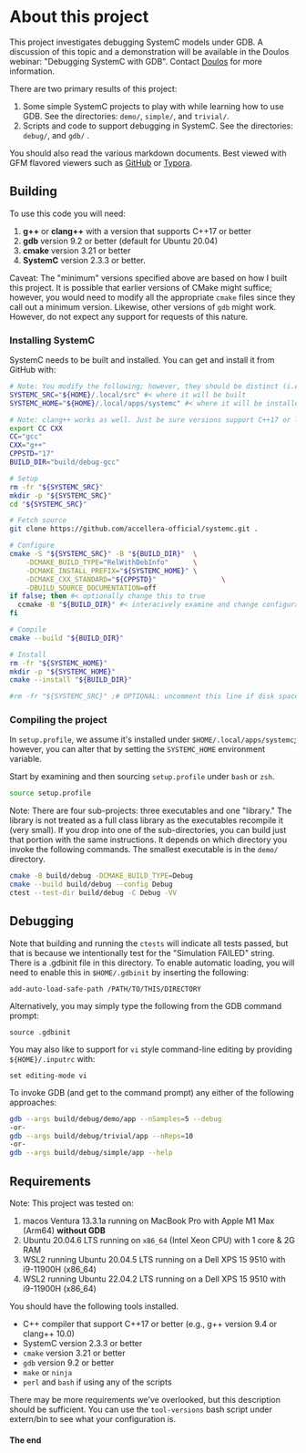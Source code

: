 # About this project

This project investigates debugging SystemC models under GDB. A discussion of this topic and a demonstration will be available in the Doulos webinar: "Debugging SystemC with GDB". Contact [Doulos](https://www.doulos.com) for more information.

There are two primary results of this project:

1. Some simple SystemC projects to play with while learning how to use GDB. See the directories: `demo/`, `simple/`, and `trivial/`.
2. Scripts and code to support debugging in SystemC. See the directories: `debug/`, and `gdb/` .

You should also read the various markdown documents. Best viewed with GFM flavored viewers such as [GitHub](https://github.com) or [Typora](https://typora.io).

## Building

To use this code you will need:

1. **g++** or **clang++** with a version that supports C++17 or better
2. **gdb** version 9.2 or better (default for Ubuntu 20.04)
3. **cmake** version 3.21 or better
4. **SystemC** version 2.3.3 or better.

Caveat: The "minimum" versions specified above are based on how I built this project. It is possible that earlier versions of CMake might suffice; however, you would need to modify all the appropriate `cmake` files since they call out a minimum version. Likewise, other versions of `gdb` might work. However, do
not expect any support for requests of this nature.

### Installing SystemC

SystemC needs to be built and installed. You can get and install it from GitHub with:

```bash
# Note: You modify the following; however, they should be distinct (i.e., not one contained within the other).
SYSTEMC_SRC="${HOME}/.local/src" #< where it will be built
SYSTEMC_HOME="${HOME}/.local/apps/systemc" #< where it will be installed

# Note: clang++ works as well. Just be sure versions support C++17 or later.
export CC CXX
CC="gcc"
CXX="g++"
CPPSTD="17"
BUILD_DIR="build/debug-gcc"

# Setup
rm -fr "${SYSTEMC_SRC}"
mkdir -p "${SYSTEMC_SRC}"
cd "${SYSTEMC_SRC}"

# Fetch source
git clone https://github.com/accellera-official/systemc.git .

# Configure
cmake -S "${SYSTEMC_SRC}" -B "${BUILD_DIR}"  \
    -DCMAKE_BUILD_TYPE="RelWithDebInfo"      \
    -DCMAKE_INSTALL_PREFIX="${SYSTEMC_HOME}" \
    -DCMAKE_CXX_STANDARD="${CPPSTD}"                \
    -DBUILD_SOURCE_DOCUMENTATION=off
if false; then #< optionally change this to true
  ccmake -B "${BUILD_DIR}" #< interacively examine and change configuration options
fi

# Compile
cmake --build "${BUILD_DIR}"

# Install
rm -fr "${SYSTEMC_HOME}"
mkdir -p "${SYSTEMC_HOME}" 
cmake --install "${BUILD_DIR}"

#rm -fr "${SYSTEMC_SRC}" ;# OPTIONAL: uncomment this line if disk space is at a premium
```

### Compiling the project

In `setup.profile`, we assume it's installed under `$HOME/.local/apps/systemc`; however, you can alter that by setting the `SYSTEMC_HOME` environment variable.

Start by examining and then sourcing `setup.profile` under `bash` or `zsh`.

```bash
source setup.profile
```

Note: There are four sub-projects: three executables and one "library." The library is not treated as a full class library as the executables recompile it (very small). If you drop into one of the sub-directories, you can build just that portion with the same instructions. It depends on which directory you invoke the following commands. The smallest executable is in the `demo/` directory.

```bash
cmake -B build/debug -DCMAKE_BUILD_TYPE=Debug
cmake --build build/debug --config Debug
ctest --test-dir build/debug -C Debug -VV
```

## Debugging

Note that building and running the `ctests` will indicate all tests passed, but that is because we intentionally test for the "Simulation FAILED" string.  There is a .gdbinit file in this directory. To enable automatic loading, you will need to enable this in `$HOME/.gdbinit`  by inserting the following:

```gdb
add-auto-load-safe-path /PATH/TO/THIS/DIRECTORY
```

Alternatively, you may simply type the following from the GDB command prompt:

```gdb
source .gdbinit
```

You may also like to support for `vi` style command-line editing by providing `${HOME}/.inputrc` with: 

```
set editing-mode vi
```

To invoke GDB (and get to the command prompt) any either of the following approaches:

```bash
gdb --args build/debug/demo/app --nSamples=5 --debug
-or-
gdb --args build/debug/trivial/app --nReps=10
-or-
gdb --args build/debug/simple/app --help
```

## Requirements

Note: This project was tested on:

1. macos Ventura 13.3.1a running on MacBook Pro with Apple M1 Max (Arm64) **without GDB**
2. Ubuntu 20.04.6 LTS running on `x86_64` (Intel Xeon CPU) with 1 core & 2G RAM
3. WSL2 running Ubuntu 20.04.5 LTS running on a Dell XPS 15 9510 with i9-11900H (x86_64)
4. WSL2 running Ubuntu 22.04.2 LTS running on a Dell XPS 15 9510 with i9-11900H (x86_64)

You should have the following tools installed.

- C++ compiler that support C++17 or better (e.g., g++ version 9.4 or clang++ 10.0)
- SystemC version 2.3.3 or better
- `cmake` version 3.21 or better
- `gdb` version 9.2 or better
- `make` or `ninja`
- `perl` and `bash` if using any of the scripts

There may be more requirements we've overlooked, but this description should be sufficient. You can use the `tool-versions` bash script under extern/bin to see what your configuration is.

<!--
# vim:nospell
-->
#### The end
